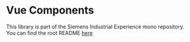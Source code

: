 # Vue Components

This library is part of the Siemens Industrial Experience mono repository.
You can find the root README [here](https://github.com/siemens/ix/blob/main/README.md)
